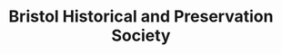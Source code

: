 ---
layout: repo
title: "Bristol Historical and Preservation Society"
id: 42
permalink: repos/42/
---